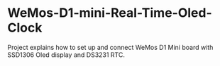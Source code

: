 # WeMos-D1-mini-Real-Time-Oled-Clock
Project explains how to set up and connect WeMos D1 Mini board with SSD1306 Oled display and DS3231 RTC.
